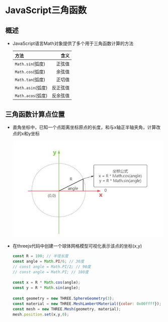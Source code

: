 # JavaScript三角函数

## 概述

+ JavaScript语言Math对象提供了多个用于三角函数计算的方法

  |方法               |   含义     |
  |:-                 |-:         |
  |`Math.sin`(弧度)   |正弦值      |
  |`Math.cos`(弧度)   |余弦值      |
  |`Math.tan`(弧度)   |正切值      |
  |`Math.asin`(弧度)  |反正弦值    |
  |`Math.acos`(弧度)  |反余弦值    |

## 三角函数计算点位置

+ 直角坐标中，已知一个点距离坐标原点的长度，和与x轴正半轴夹角，计算改点的x和y坐标

  ![三角函数计算点坐标xy](./images/三角函数计算点坐标xy.jpg)

+ 在threejs代码中创建一个球体网格模型可视化表示该点的坐标(x,y)

  ```js
  const R = 100; // 半径长度
  const angle = Math.PI/6; // 30度
  // const angle = Math.PI/2; // 90度
  // const angle = Math.PI; // 180度

  const x = R * Math.cos(angle);
  const y = R * Math.sin(angle);

  const geometry = new THREE.SphereGeometry(3);
  const material = new THREE.MeshLambertMaterial({color: 0x00ffff});
  const mesh = new THREE.Mesh(geometry, material);
  mesh.position.set(x,y,0);
  ```
